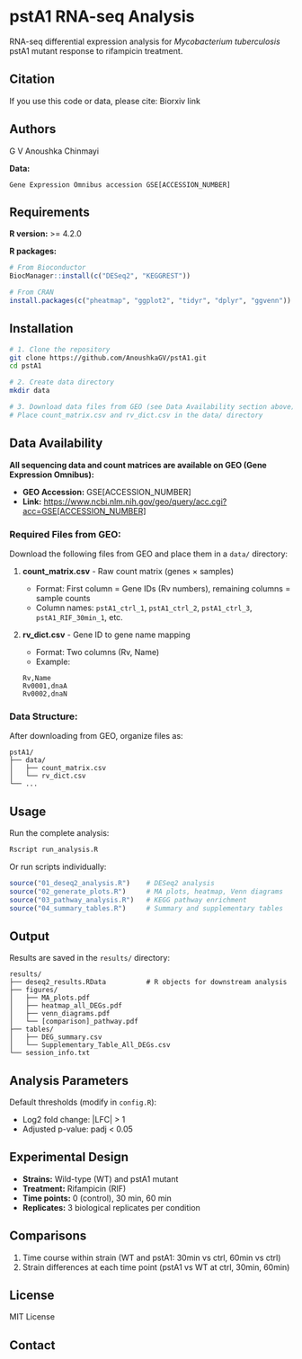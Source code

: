 # pstA1 RNA-seq Analysis

RNA-seq differential expression analysis for *Mycobacterium tuberculosis* pstA1 mutant response to rifampicin treatment.

## Citation

If you use this code or data, please cite:
Biorxiv link
## Authors
G V Anoushka Chinmayi

**Data:**
```
Gene Expression Omnibus accession GSE[ACCESSION_NUMBER]
```

## Requirements

**R version:** >= 4.2.0

**R packages:**
```r
# From Bioconductor
BiocManager::install(c("DESeq2", "KEGGREST"))

# From CRAN
install.packages(c("pheatmap", "ggplot2", "tidyr", "dplyr", "ggvenn"))
```

## Installation

```bash
# 1. Clone the repository
git clone https://github.com/AnoushkaGV/pstA1.git
cd pstA1

# 2. Create data directory
mkdir data

# 3. Download data files from GEO (see Data Availability section above)
# Place count_matrix.csv and rv_dict.csv in the data/ directory
```

## Data Availability

**All sequencing data and count matrices are available on GEO (Gene Expression Omnibus):**

- **GEO Accession:** GSE[ACCESSION_NUMBER]
- **Link:** https://www.ncbi.nlm.nih.gov/geo/query/acc.cgi?acc=GSE[ACCESSION_NUMBER]

### Required Files from GEO:

Download the following files from GEO and place them in a `data/` directory:

1. **count_matrix.csv** - Raw count matrix (genes × samples)
   - Format: First column = Gene IDs (Rv numbers), remaining columns = sample counts
   - Column names: `pstA1_ctrl_1`, `pstA1_ctrl_2`, `pstA1_ctrl_3`, `pstA1_RIF_30min_1`, etc.

2. **rv_dict.csv** - Gene ID to gene name mapping
   - Format: Two columns (Rv, Name)
   - Example:
   ```
   Rv,Name
   Rv0001,dnaA
   Rv0002,dnaN
   ```

### Data Structure:

After downloading from GEO, organize files as:
```
pstA1/
├── data/
│   ├── count_matrix.csv
│   └── rv_dict.csv
└── ...
```

## Usage

Run the complete analysis:

```bash
Rscript run_analysis.R
```

Or run scripts individually:

```r
source("01_deseq2_analysis.R")    # DESeq2 analysis
source("02_generate_plots.R")     # MA plots, heatmap, Venn diagrams
source("03_pathway_analysis.R")   # KEGG pathway enrichment
source("04_summary_tables.R")     # Summary and supplementary tables
```

## Output

Results are saved in the `results/` directory:

```
results/
├── deseq2_results.RData          # R objects for downstream analysis
├── figures/
│   ├── MA_plots.pdf
│   ├── heatmap_all_DEGs.pdf
│   ├── venn_diagrams.pdf
│   └── [comparison]_pathway.pdf
├── tables/
│   ├── DEG_summary.csv
│   └── Supplementary_Table_All_DEGs.csv
└── session_info.txt
```

## Analysis Parameters

Default thresholds (modify in `config.R`):
- Log2 fold change: |LFC| > 1
- Adjusted p-value: padj < 0.05

## Experimental Design

- **Strains:** Wild-type (WT) and pstA1 mutant
- **Treatment:** Rifampicin (RIF)
- **Time points:** 0 (control), 30 min, 60 min
- **Replicates:** 3 biological replicates per condition

## Comparisons

1. Time course within strain (WT and pstA1: 30min vs ctrl, 60min vs ctrl)
2. Strain differences at each time point (pstA1 vs WT at ctrl, 30min, 60min)

## License

MIT License

## Contact

